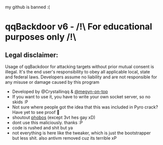 my github is banned :(
# qqBackdoor v6 - /!\ For educational purposes only /!\

## Legal disclaimer:

Usage of qqBackdoor for attacking targets without prior mutual consent is illegal. It's the end user's responsibility to obey all applicable local, state and federal laws. Developers assume no liability and are not responsible for any misuse or damage caused by this program

- Developed by @Crystallinqq & [@megyn-on-top](https://github.com/megyn-on-top) 
- If you want to use it, you have to write your own socket server, so no skids :P
- Not sure where people got the idea that this was included in Pyro crack? Have yet to see proof :zany_face:
- shoutout [phobos](https://discord.gg/phobos) (except 3vt hes gay xD)
- dont use this maliciously. thanks :P
- code is rushed and shit but ya
- not everything is here like the tweaker, which is just the bootstrapper but less shit. also antivm removed cuz its terrible xP
